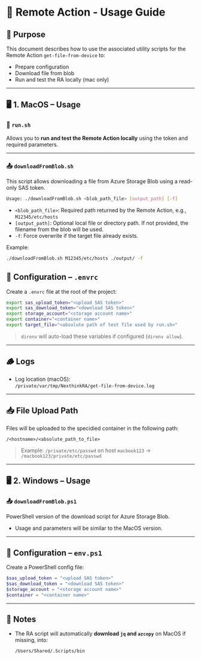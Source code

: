 # 📘 Remote Action - Usage Guide

## 🧩 Purpose

This document describes how to use the associated utility scripts for the Remote Action `get-file-from-device` to:
- Prepare configuration
- Download file from blob
- Run and test the RA locally (mac only)

---

## 🖥️ 1. MacOS – Usage

### 🧪 `run.sh`
Allows you to **run and test the Remote Action locally** using the token and required parameters.

---

### 📤 `downloadFromBlob.sh`
This script allows downloading a file from Azure Storage Blob using a read-only SAS token.

```bash
Usage: ./downloadFromBlob.sh <blob_path_file> [output_path] [-f]
```

- `<blob_path_file>`: Required path returned by the Remote Action, e.g., `M12345/etc/hosts`
- `[output_path]`: Optional local file or directory path. If not provided, the filename from the blob will be used.
- `-f`: Force overwrite if the target file already exists.

Example:
```bash
./downloadFromBlob.sh M12345/etc/hosts ./output/ -f
```

## 🪪 Configuration – `.envrc`

Create a `.envrc` file at the root of the project:

```bash
export sas_upload_token="<upload SAS token>"
export sas_download_token="<download SAS token>"
export storage_account="<storage account name>"
export container="<container name>"
export target_file="<absolute path of test file used by run.sh>"
```

> `direnv` will auto-load these variables if configured (`direnv allow`).

---

## 🪵 Logs

- Log location (macOS):  
  `/private/var/tmp/NexthinkRA/get-file-from-device.log`

---

## 📥 File Upload Path

Files will be uploaded to the specidied container in the following path:

```
/<hostname>/<absolute_path_to_file>
```

> Example: `/private/etc/passwd` on host `macbook123` →  
`/macbook123/private/etc/passwd`

---

## 🖥️ 2. Windows – Usage

### 📤 `downloadFromBlob.ps1`
PowerShell version of the download script for Azure Storage Blob.

- Usage and parameters will be similar to the MacOS version.

---

## 🪪 Configuration – `env.ps1`

Create a PowerShell config file:

```powershell
$sas_upload_token = "<upload SAS token>"
$sas_download_token = "<download SAS token>"
$storage_account = "<storage account name>"
$container = "<container name>"
```

---

## 📂 Notes

- The RA script will automatically **download `jq` and `azcopy`** on MacOS if missing, into:
  ```
  /Users/Shared/.Scripts/bin
  ```

